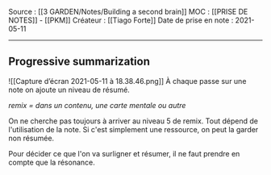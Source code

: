 Source : [[3 GARDEN/Notes/Building a second brain]]
MOC : [[PRISE DE NOTES]] - [[PKM]]
Créateur : [[Tiago Forte]]
Date de prise en note : 2021-05-11
***

## Progressive summarization
![[Capture d’écran 2021-05-11 à 18.38.46.png]]
À chaque passe sur une note on ajoute un niveau de résumé.

*remix = dans un contenu, une carte mentale  ou autre*

On ne cherche pas toujours à arriver au niveau 5 de remix.
Tout dépend de l'utilisation de la note. Si c'est simplement une ressource, on peut la garder non résumée.

Pour décider ce que l'on va surligner et résumer, il ne faut prendre en compte que la résonance.